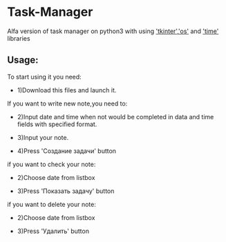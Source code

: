 # Task-Manager
Alfa version of task manager on python3 with using ['tkinter'](https://docs.python.org/3/library/tkinter.html),['os'](https://docs.python.org/3/library/os.html) and ['time'](https://docs.python.org/3/library/time.html) libraries
## Usage:
To start using it you need:

* 1)Download this files and launch it.

If you want to write new note,you need to:

 * 2)Input date and time when not would be completed in data and time fields with specified format.
  
 * 3)Input your note.
  
 * 4)Press 'Создание задачи' button
  
if you want to check your note:

 * 2)Choose date from listbox
  
 * 3)Press 'Показать задачу' button
  
if you want to delete your note:

 * 2)Choose date from listbox
  
 * 3)Press 'Удалить' button
